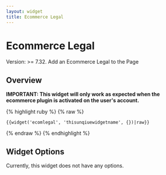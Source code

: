 ```yaml
---
layout: widget
title: Ecommerce Legal
---
```


# Ecommerce Legal

Version: >= 7.32. Add an Ecommerce Legal to the Page

## Overview

**IMPORTANT: This widget will only work as expected when the ecommerce plugin is activated on the user's account.**

{% highlight ruby %}
{% raw %}

	{{widget('ecomlegal', 'thisunqiuewidgetname', {})|raw}}

{% endraw %}
{% endhighlight %}

## Widget Options

Currently, this widget does not have any options.
